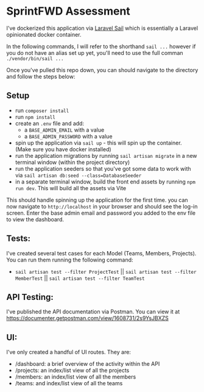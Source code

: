 # SprintFWD Assessment
I've dockerized this application via [Laravel Sail](https://laravel.com/docs/10.x/sail) which is essentially a Laravel opinionated docker container.

In the following commands, I will refer to the shorthand `sail ...` however if you do not have an alias set up yet, you'll need to use the full comman `./vendor/bin/sail ...`

Once you've pulled this repo down, you can should navigate to the directory and follow the steps below:


## Setup
- run `composer install`
- run `npm install`
- create an `.env` file and add:
    - a `BASE_ADMIN_EMAIL` with a value
    - a `BASE_ADMIN_PASSWORD` with a value
- spin up the application via `sail up` - this will spin up the container. (Make sure you have docker installed)
- run the application migrations by running `sail artisan migrate` in a new terminal window (within the project directory)
- run the application seeders so that you've got some data to work with via `sail artisan db:seed --class=DatabaseSeeder`
- in a separate terminal window, build the front end assets by running `npm run dev`. This will build all the assets via Vite

This should handle spinning up the application for the first time. you can now navigate to `http://localhost` in your browser and should see the log-in screen.  Enter the base admin email and password you added to the env file to view the dashboard.

## Tests:

I've created several test cases for each Model (Teams, Members, Projects).  You can run them running the following command:

- `sail artisan test --filter ProjectTest` || `sail artisan test --filter MemberTest` || `sail artisan test --filter TeamTest`

## API Testing:

I've published the API documentation via Postman.  You can view it at https://documenter.getpostman.com/view/1608731/2s9YsJBXZS

## UI:

I've only created a handful of UI routes. They are:

- /dashboard: a brief overview of the activity within the API
- /projects: an index/list view of all the projects
- /members: an index/list view of all the members
- /teams: and index/list view of all the teams
